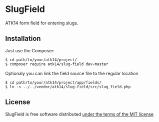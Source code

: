 SlugField
=========

ATK14 form field for entering slugs.

Installation
------------

Just use the Composer:

    $ cd path/to/your/atk14/project/
    $ composer require atk14/slug-field dev-master

Optionaly you can link the field source file to the regular location

    $ cd path/to/your/atk14/project/app/fields/
    $ ln -s ../../vendor/atk14/slug-field/src/slug_field.php

License
-------

SlugField is free software distributed [under the terms of the MIT license](http://www.opensource.org/licenses/mit-license)
